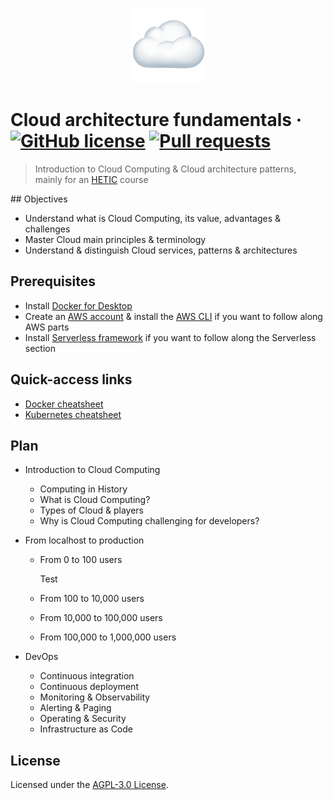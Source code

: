 <p align="center"><img src="./.github/cloud-logo.png" width="120" /></p>

# Cloud architecture fundamentals &middot; [![GitHub license](https://img.shields.io/badge/license-AGPLv3-blue)](https://github.com/greeeg/cloud-architecture-fundamentals/blob/master/LICENSE) [![Pull requests](https://img.shields.io/badge/PRs-welcome-brightgreen.svg)](https://github.com/greeeg/cloud-architecture-fundamentals/pulls)

> Introduction to Cloud Computing & Cloud architecture patterns, mainly for an [HETIC](https://www.hetic.net) course

## Objectives

- Understand what is Cloud Computing, its value, advantages & challenges
- Master Cloud main principles & terminology
- Understand & distinguish Cloud services, patterns & architectures

## Prerequisites

- Install [Docker for Desktop](https://www.docker.com/products/docker-desktop)
- Create an [AWS account](https://portal.aws.amazon.com/billing/signup) & install the [AWS CLI](https://docs.aws.amazon.com/cli/latest/userguide/install-cliv2.html) if you want to follow along AWS parts
- Install [Serverless framework](https://www.serverless.com/framework/docs/getting-started/) if you want to follow along the Serverless section

## Quick-access links

- [Docker cheatsheet](./docs/docker-cheatsheet.md)
- [Kubernetes cheatsheet](./docs/kubernetes-cheatsheet.md)

## Plan

- Introduction to Cloud Computing
  - Computing in History
  - What is Cloud Computing?
  - Types of Cloud & players
  - Why is Cloud Computing challenging for developers?
- From localhost to production

  - From 0 to 100 users

    Test

  - From 100 to 10,000 users
  - From 10,000 to 100,000 users
  - From 100,000 to 1,000,000 users

- DevOps
  - Continuous integration
  - Continuous deployment
  - Monitoring & Observability
  - Alerting & Paging
  - Operating & Security
  - Infrastructure as Code

## License

Licensed under the [AGPL-3.0 License](./LICENSE).

